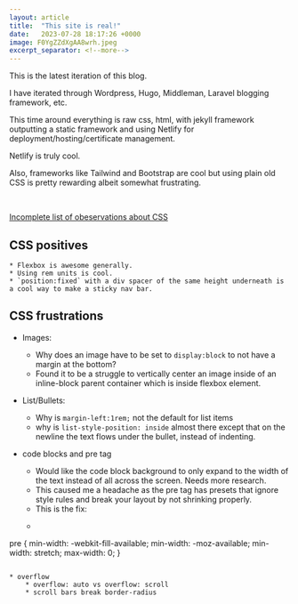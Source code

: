 ```yaml
---
layout: article
title:  "This site is real!"
date:   2023-07-28 18:17:26 +0000
image: F0YgZZdXgAA8wrh.jpeg
excerpt_separator: <!--more-->
---
```


This is the latest iteration of this blog. 

I have iterated through Wordpress, Hugo, Middleman, Laravel blogging framework, etc.

This time around everything is raw css, html, with jekyll framework outputting a static framework and using Netlify for deployment/hosting/certificate management.

Netlify is truly cool.

Also, frameworks like Tailwind and Bootstrap are cool but using plain old CSS is pretty rewarding albeit somewhat frustrating.

<br/>

 <!--more-->

<u>Incomplete list of obeservations about CSS</u>  

##  CSS positives
    * Flexbox is awesome generally.
    * Using rem units is cool.
    * `position:fixed` with a div spacer of the same height underneath is a cool way to make a sticky nav bar. 

## CSS frustrations
* Images:
    * Why does an image have to be set to `display:block` to not have a margin at the bottom? 
    * Found it to be a struggle to vertically center an image inside of an inline-block parent container which is inside flexbox element.

* List/Bullets:
    * Why is `margin-left:1rem;` not the default for list items 
    * why is `list-style-position: inside` almost there except that on the newline the text flows under the bullet, instead of indenting.

* code blocks and pre tag
    * Would like the code block background to only expand to the width of the text instead of all across the screen. Needs more research.
    *  This caused me a headache as the pre tag has presets that ignore style rules and break your layout by not shrinking properly.
    * This is the fix:
    * ```css
pre {
    min-width: -webkit-fill-available;
    min-width: -moz-available;
    min-width: stretch;
    max-width: 0;
}
```

* overflow
    * overflow: auto vs overflow: scroll
    * scroll bars break border-radius 






